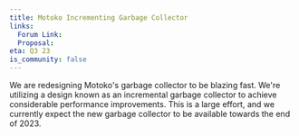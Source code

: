 ```yaml
---
title: Motoko Incrementing Garbage Collector
links:
  Forum Link:
  Proposal:
eta: Q3 23
is_community: false
---
```


We are redesigning Motoko's garbage collector to be blazing fast. We're utilizing a design known as an incremental
garbage collector to achieve considerable performance improvements. This is a large effort, and we currently expect
the new garbage collector to be available towards the end of 2023.
